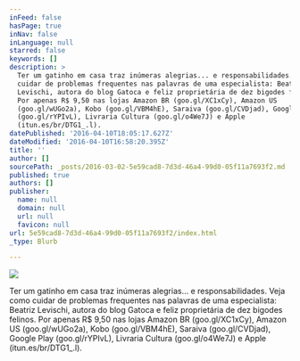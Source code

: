 ```yaml
---
inFeed: false
hasPage: true
inNav: false
inLanguage: null
starred: false
keywords: []
description: >
  Ter um gatinho em casa traz inúmeras alegrias... e responsabilidades. Veja como
  cuidar de problemas frequentes nas palavras de uma especialista: Beatriz
  Levischi, autora do blog Gatoca e feliz proprietária de dez bigodes felinos.
  Por apenas R$ 9,50 nas lojas Amazon BR (goo.gl/XC1xCy), Amazon US
  (goo.gl/wUGo2a), Kobo (goo.gl/VBM4hE), Saraiva (goo.gl/CVDjad), Google Play
  (goo.gl/rYPIvL), Livraria Cultura (goo.gl/o4We7J) e Apple
  (itun.es/br/DTG1_.l).
datePublished: '2016-04-10T18:05:17.627Z'
dateModified: '2016-04-10T16:58:20.395Z'
title: ''
author: []
sourcePath: _posts/2016-03-02-5e59cad8-7d3d-46a4-99d0-05f11a7693f2.md
published: true
authors: []
publisher:
  name: null
  domain: null
  url: null
  favicon: null
url: 5e59cad8-7d3d-46a4-99d0-05f11a7693f2/index.html
_type: Blurb

---
```

![](https://the-grid-user-content.s3-us-west-2.amazonaws.com/5a911cfd-f684-4689-9e04-58daa81fd331.jpg)

Ter um gatinho em casa traz inúmeras alegrias... e responsabilidades. Veja como cuidar de problemas frequentes nas palavras de uma especialista: Beatriz Levischi, autora do blog Gatoca e feliz proprietária de dez bigodes felinos. Por apenas R$ 9,50 nas lojas Amazon BR (goo.gl/XC1xCy), Amazon US (goo.gl/wUGo2a), Kobo (goo.gl/VBM4hE), Saraiva (goo.gl/CVDjad), Google Play (goo.gl/rYPIvL), Livraria Cultura (goo.gl/o4We7J) e Apple (itun.es/br/DTG1\_.l).
